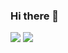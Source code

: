 ### Hi there 👋
![](https://github.com/britesma/github-stats/blob/master/generated/overview.svg)
![](https://github.com/britesma/github-stats/blob/master/generated/languages.svg)
